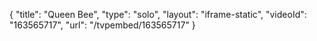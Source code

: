 {
    "title": "Queen Bee",
    "type": "solo",
    "layout": "iframe-static",
    "videoId": "163565717",
    "url": "\/tvpembed\/163565717"
}